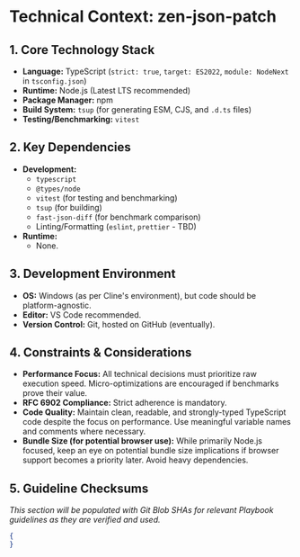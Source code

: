 # Technical Context: zen-json-patch

## 1. Core Technology Stack
- **Language:** TypeScript (`strict: true`, `target: ES2022`, `module: NodeNext` in `tsconfig.json`)
- **Runtime:** Node.js (Latest LTS recommended)
- **Package Manager:** npm
- **Build System:** `tsup` (for generating ESM, CJS, and `.d.ts` files)
- **Testing/Benchmarking:** `vitest`

## 2. Key Dependencies
- **Development:**
    - `typescript`
    - `@types/node`
    - `vitest` (for testing and benchmarking)
    - `tsup` (for building)
    - `fast-json-diff` (for benchmark comparison)
    - Linting/Formatting (`eslint`, `prettier` - TBD)
- **Runtime:**
    - None.

## 3. Development Environment
- **OS:** Windows (as per Cline's environment), but code should be platform-agnostic.
- **Editor:** VS Code recommended.
- **Version Control:** Git, hosted on GitHub (eventually).

## 4. Constraints & Considerations
- **Performance Focus:** All technical decisions must prioritize raw execution speed. Micro-optimizations are encouraged if benchmarks prove their value.
- **RFC 6902 Compliance:** Strict adherence is mandatory.
- **Code Quality:** Maintain clean, readable, and strongly-typed TypeScript code despite the focus on performance. Use meaningful variable names and comments where necessary.
- **Bundle Size (for potential browser use):** While primarily Node.js focused, keep an eye on potential bundle size implications if browser support becomes a priority later. Avoid heavy dependencies.

## 5. Guideline Checksums
*This section will be populated with Git Blob SHAs for relevant Playbook guidelines as they are verified and used.*
```json
{
}
